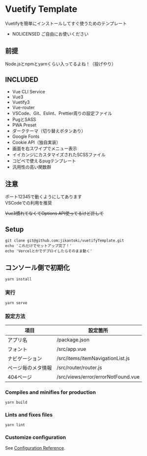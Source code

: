 # Vuetify Template

Vuetifyを簡単にインストールしてすぐ使うためのテンプレート

- NOLICENSED ご自由にお使いください

## 前提

Node.jsとnpmとyarnくらい入ってるよね！（投げやり）

## INCLUDED

- Vue CLI Service
- Vue3
- Vuetify3
- Vue-router
- VSCode、Git、Eslint、Prettier周りの設定ファイル
- PugとSASS
- PWA Preset
- ダークテーマ（切り替えボタンあり）
- Google Fonts
- Cookie API（独自実装）
- 画面を右スワイプでメニュー表示
- イイカンジにカスタマイズされたSCSSファイル
- コピペで使えるpugテンプレート
- 汎用性の高い関数群

## 注意

ポート12345で動くようにしてあります  
VSCodeでの利用を推奨

~~Vue3慣れてなくてOptions API使ってるけど許して~~

## Setup

```shell
git clone git@github.com:jikantoki/vuetifyTemplate.git
echo 'これだけでセットアップ完了！'
echo 'Vercelとかでデプロイしたらそのまま動く'
```

## コンソール側で初期化

```shell
yarn install
```

### 実行

```shell
yarn serve
```

### 設定方法

| 項目               | 設定箇所                           |
| ------------------ | ---------------------------------- |
| アプリ名           | /package.json                      |
| フォント           | /src/app.vue                       |
| ナビゲーション     | /src/items/itemNavigationList.js   |
| ページ毎のメタ情報 | /src/router/router.js              |
| 404ページ          | /src/views/error/errorNotFound.vue |

### Compiles and minifies for production

```shell
yarn build
```

### Lints and fixes files

```shell
yarn lint
```

### Customize configuration

See [Configuration Reference](https://cli.vuejs.org/config/).

